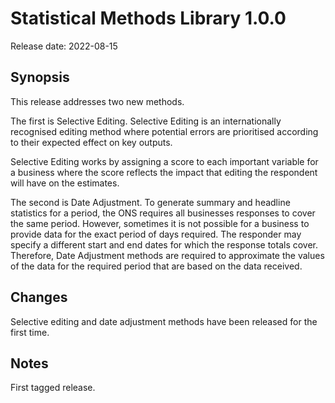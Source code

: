 # Statistical Methods Library 1.0.0

Release date: 2022-08-15

## Synopsis

This release addresses two new methods.

The first is Selective Editing. Selective Editing is an internationally recognised editing method where potential errors are prioritised according to their expected effect on key outputs. 

Selective Editing works by assigning a score to each important variable for a business where the score reflects the impact that editing the respondent will have on the estimates.

The second is Date Adjustment. To generate summary and headline statistics for a period, the ONS requires all businesses responses to cover the same period. However, sometimes it is not possible for a business to provide data for the exact period of days required. The responder may specify a different start and end dates for which the response totals cover. Therefore, Date Adjustment methods are required to approximate the values of the data for the required period that are based on the data received.

## Changes

Selective editing and date adjustment methods have been released for the first time.

## Notes

First tagged release.